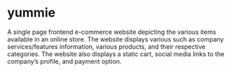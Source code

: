 # yummie
A single page frontend e-commerce website depicting the various items available in an online store. 
The website displays various such as company services/features information, various products, and their respective categories.
The website also displays a static cart, social media links to the company’s profile, and payment option.
